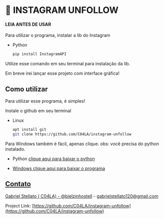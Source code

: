 
  
# 🤳 INSTAGRAM UNFOLLOW
#### LEIA ANTES DE USAR 

Para utilizar o programa, instalar a lib do Instagram 
* Python

  ```sh
  pip install InstagramAPI

  ```
Utilize esse comando em seu terminal para instalação da lib.

Em breve irei lançar esse projeto com interface gráfica!

## Como utilizar
Para utilizar esse programa, é simples! 

Instale o github em seu terminal

* Linux

  ```sh
  apt install git
  git clone https://github.com/C04LA/instagram-unfollow

  ```
  
Para Windows também é fácil, apenas clique. 
obs: você precisa do python instalado. 

   
* Python 
<a href="https://www.python.org/downloads/">clique aqui para baixar o python
 
* Windows
<a href="https://github.com/C04LA/instagram-unfollow/archive/refs/heads/main.zip">clique aqui para baixar o programa
  

## Contato

Gabriel Stellato ( C04LA)  - [@bielzinhostell](https://twitter.com/bielzinhostell) - gabrielstellato120@gmail.com

Project Link: [https://github.com/C04LA/instagram-unfollow](https://github.com/C04LA/instagram-unfollow)
